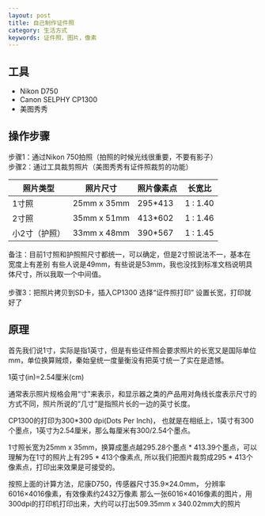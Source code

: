 ```yaml
---
layout: post
title: 自己制作证件照
category: 生活方式
keywords: 证件照，图片，像素
---
```


## 工具
+ Nikon D750
+ Canon SELPHY CP1300
+ 美图秀秀

## 操作步骤
步骤1：通过Nikon 750拍照（拍照的时候光线很重要，不要有影子）
<br>
步骤2：通过工具裁剪照片（美图秀秀有证件照裁剪的功能）

|照片类型|照片尺寸|照片像素点|长宽比|
|-|-|-|-|
|1寸照|25mm x 35mm|295*413|1 : 1.40|
|2寸照|35mm x 51mm|413*602|1 : 1.46|
|小2寸（护照）|33mm x 48mm|390*567|1 : 1.45|

备注：目前1寸照和护照照尺寸都统一，可以确定，但是2寸照说法不一，基本在宽度上有差别
有些人说是49mm，有些说是53mm，我也没找到标准文档说明具体尺寸，所以我取一个中间值。<br>
<br>
步骤3：把照片拷贝到SD卡，插入CP1300
选择“证件照打印” 设置长宽，打印就好了

## 原理
首先我们说1寸，实际是指1英寸，但是有些证件照会要求照片的长宽又是国际单位mm，单位换算贼烦，秦始皇统一度量衡没有把英寸统一了实在是遗憾。<br>

1英寸(in)=2.54厘米(cm)<br>

通常表示照片规格会用“寸”来表示，和显示器之类的产品用对角线长度表示尺寸的方式不同，照片所说的“几寸”是指照片长的一边的英寸长度。

CP1300的打印为300*300 dpi(Dots Per Inch)， 也就是在相纸上，1英寸有300个墨点，1英寸为2.54厘米，那么每厘米有300/2.54个墨点。<br>

1寸照长宽为25mm x 35mm，换算成墨点越295.28个墨点 * 413.39个墨点，可以理解为在1寸的照片上有295 * 413个像素点, 所以我们把图片裁剪成295 * 413个像素点，打印出来效果是可接受的。

按照上面的计算方法，尼康D750，传感器尺寸35.9×24.0mm， 分辨率6016×4016像素，有效像素约2432万像素
那么一张6016×4016像素的图片，用300dpi的打印机打印出来，大约可以打出509.35mm x 340.02mm大的照片
